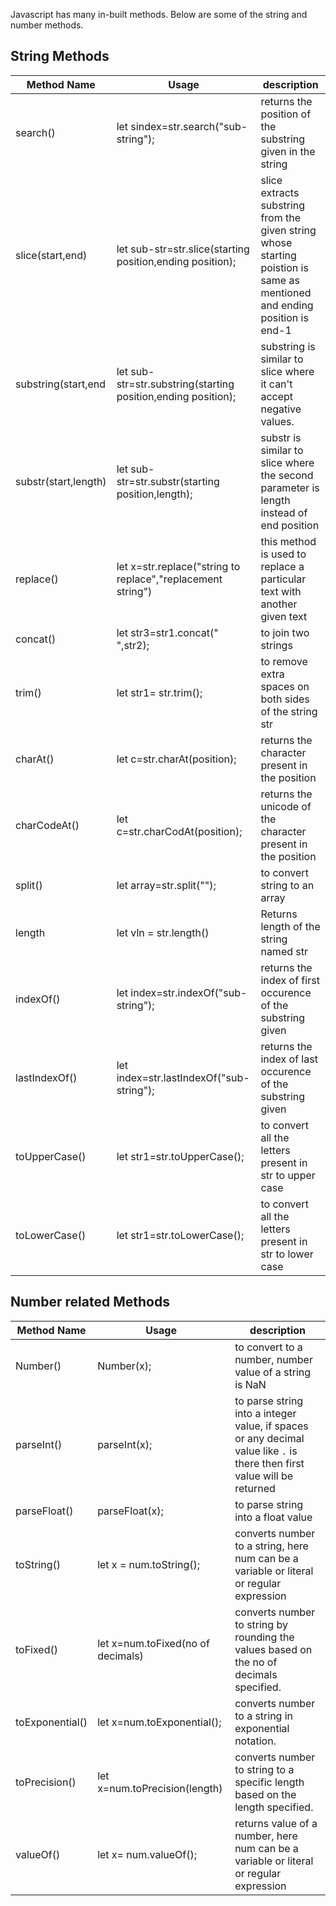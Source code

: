 Javascript has many in-built methods. Below are some of the string and number methods.

## String Methods

|Method Name| Usage|description|
|----|----|----|
|search()|let sindex=str.search("sub-string");| returns the position of the substring given in the string|
|slice(start,end)|let sub-str=str.slice(starting position,ending position);| slice extracts substring from the given string whose starting poistion is same as mentioned and ending position is end-1|
|substring(start,end|let sub-str=str.substring(starting position,ending position);|substring is similar to slice where it can't accept negative values.|
|substr(start,length)|let sub-str=str.substr(starting position,length);|substr is similar to slice where the second parameter is length instead of end position|
|replace()|let x=str.replace("string to replace","replacement string")|this method is used to replace a particular text with another given text|
|concat()|let str3=str1.concat(" ",str2);|to join two strings|
|trim()|let str1= str.trim();|to remove extra spaces on both sides of the string str|
|charAt()|let c=str.charAt(position);|returns the character present in the position|
|charCodeAt()|let c=str.charCodAt(position);|returns the unicode of the character present in the position|
|split()|let array=str.split("");|to convert string to an array|
|length|let vln = str.length()| Returns length of the string named str|
|indexOf()|let index=str.indexOf("sub-string");| returns the index of first occurence of the substring given|
|lastIndexOf()|let index=str.lastIndexOf("sub-string");|returns the index of last occurence of the substring given|
|toUpperCase()|let str1=str.toUpperCase();|to convert all the letters present in str to upper case|
|toLowerCase()|let str1=str.toLowerCase();|to convert all the letters present in str to lower case|


## Number related Methods


|Method Name| Usage|description|
|----|----|----|
|Number()|Number(x);|to convert to a number, number value of a string is NaN|
|parseInt()|parseInt(x);|to parse string into a integer value, if spaces or any decimal value like `.` is there then first value will be returned|
|parseFloat()|parseFloat(x);|to parse string into a float value|
|toString()|let x = num.toString();|converts number to a string, here num can be a variable or literal or regular expression|
|toFixed()|let x=num.toFixed(no of decimals)|converts number to string by rounding the values based on the no of decimals specified.|
|toExponential()|let x=num.toExponential();|converts number to a string in exponential notation.|
|toPrecision()|let x=num.toPrecision(length)|converts number to string to a specific length based on the length specified.|
|valueOf()|let x= num.valueOf();|returns value of a number, here num can be a variable or literal or regular expression|
